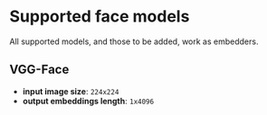 # Supported face models

All supported models, and those to be added, work as embedders.

## VGG-Face

- **input image size**: `224x224`
- **output embeddings length**: `1x4096`

